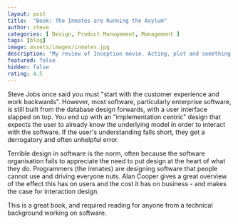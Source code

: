 ```yaml
---
layout: post
title:  "Book: The Inmates are Running the Asylum"
author: steve
categories: [ Design, Product Management, Management ]
tags: [blog]
image: assets/images/inmates.jpg
description: "My review of Inception movie. Acting, plot and something else in this short description."
featured: false
hidden: false
rating: 4.5
---
```


Steve Jobs once said you must "start with the customer experience and work backwards". However, most software, particularly enterprise software, is still built from the database design forwards, with a user interface slapped on top. You end up with an "implementation centric" design that expects the user to already know the underlying model in order to interact with the software. If the user's understanding falls short, they get a derrogatory and often unhelpful error. 

Terrible design in software is the norm, often because the software organisation fails to appreciate the need to put design at the heart of what they do. Programmers (the inmates) are designing software that people cannot use and driving everyone nuts. Alan Cooper gives a great overview of the effect this has on users and the cost it has on business - and makes the case for interaction design. 

This is a great book, and required reading for anyone from a technical background working on software. 
